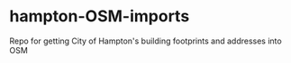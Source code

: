 # hampton-OSM-imports
Repo for getting City of Hampton's building footprints and addresses into OSM
